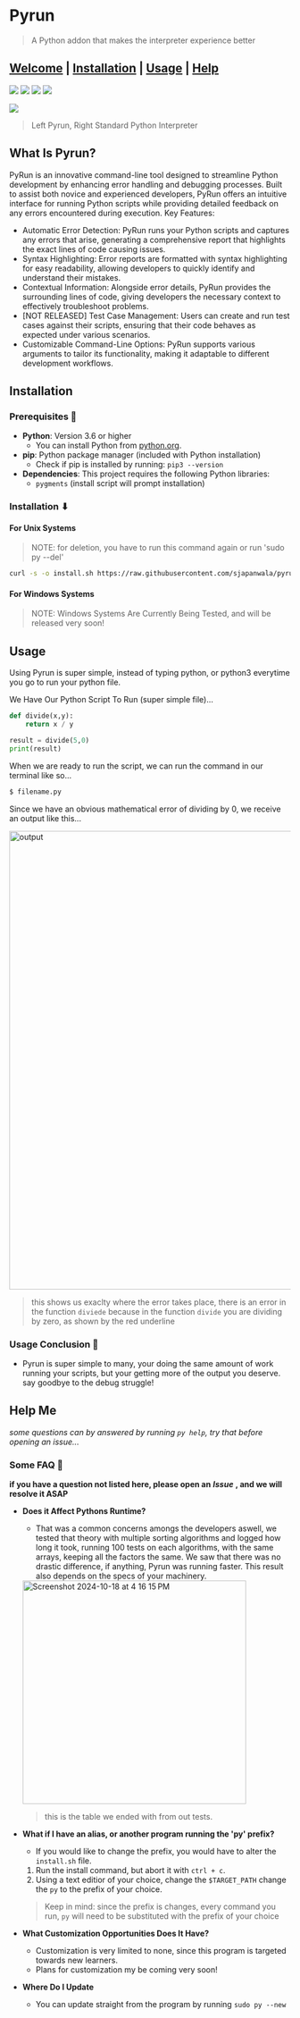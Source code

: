 # Pyrun
> A Python addon that makes the interpreter experience better

## [Welcome](#what-is-pyrun) | [Installation](#installation) | [Usage](#usage) | [Help](#help-me)
<p>
<img src="https://img.shields.io/badge/Active_Development-green">
<img src="https://img.shields.io/badge/Tested-Unix-white">
<img src="https://img.shields.io/badge/python3-yellow">
<img src="https://img.shields.io/badge/Version-0.1 BETA-red">
</p>


<img align="center" src="https://github.com/user-attachments/assets/dbcf13f1-66a8-4d3c-b55f-fe48f96181d7">

> Left Pyrun, Right Standard Python Interpreter

## What Is Pyrun?
PyRun is an innovative command-line tool designed to streamline Python development by enhancing error handling and debugging processes. Built to assist both novice and experienced developers, PyRun offers an intuitive interface for running Python scripts while providing detailed feedback on any errors encountered during execution.
Key Features:

- Automatic Error Detection: PyRun runs your Python scripts and captures any errors that arise, generating a comprehensive report that highlights the exact lines of code causing issues.
- Syntax Highlighting: Error reports are formatted with syntax highlighting for easy readability, allowing developers to quickly identify and understand their mistakes.
- Contextual Information: Alongside error details, PyRun provides the surrounding lines of code, giving developers the necessary context to effectively troubleshoot problems.
- [NOT RELEASED] Test Case Management: Users can create and run test cases against their scripts, ensuring that their code behaves as expected under various scenarios.
- Customizable Command-Line Options: PyRun supports various arguments to tailor its functionality, making it adaptable to different development workflows.

## Installation
### Prerequisites 🚀
- **Python**: Version 3.6 or higher
  - You can install Python from [python.org](https://www.python.org/downloads/).
- **pip**: Python package manager (included with Python installation)
  - Check if pip is installed by running:
  ```pip3 --version```
- **Dependencies**: This project requires the following Python libraries:
  - `pygments` (install script will prompt installation)

### Installation ⬇
#### For Unix Systems
> NOTE: for deletion, you have to run this command again or run 'sudo py --del'

```sh
curl -s -o install.sh https://raw.githubusercontent.com/sjapanwala/pyrun/refs/heads/main/install.sh && bash install.sh
```

#### For Windows Systems
> NOTE: Windows Systems Are Currently Being Tested, and will be released very soon!

## Usage
Using Pyrun is super simple, instead of typing python, or python3 everytime you go to run your python file.

We Have Our Python Script To Run (super simple file)...
```py
def divide(x,y):
    return x / y

result = divide(5,0)
print(result)
```
When we are ready to run the script, we can run the command in our terminal like so...

```sh
$ filename.py
```
Since we have an obvious mathematical error of dividing by 0, we receive an output like this...

<img align="center" width="821" alt="output" src="https://github.com/user-attachments/assets/bce5d2a8-43fe-4857-8ca6-6a79d33e12ec">

> this shows us exaclty where the error takes place, there is an error in the function `diviede` because in the function `divide` you are dividing by zero, as shown by the red underline

### Usage Conclusion 🎁
- Pyrun is super simple to many, your doing the same amount of work running your scripts, but your getting more of the output you deserve. say goodbye to the debug struggle!


## Help Me
*some questions can by answered by running `py help`, try that before opening an issue...*
### Some FAQ 🙋
**if you have a question not listed here, please open an** ***Issue*** **, and we will resolve it ASAP**

- **Does it Affect Pythons Runtime?**
  - That was a common concerns amongs the developers aswell, we tested that theory with multiple sorting algorithms and logged how long it took, running 100 tests on each algorithms, with the same arrays, keeping all the factors the same. We saw that there was no drastic difference, if anything, Pyrun was running faster. This result also depends on the specs of your machinery.
  <img width="400" alt="Screenshot 2024-10-18 at 4 16 15 PM" src="https://github.com/user-attachments/assets/17ee6d8b-3e1d-4d64-927f-7073e0793dc4">

  > this is the table we ended with from out tests.
-  **What if I have an alias, or another program running the 'py' prefix?**
    - If you would like to change the prefix, you would have to alter the `install.sh` file.
    1. Run the install command, but abort it with `ctrl + c`.
    2. Using a text editior of your choice, change the `$TARGET_PATH` change the `py` to the prefix of your choice.
    > Keep in mind: since the prefix is changes, every command you run, `py` will need to be substituted with the prefix of your choice 

- **What Customization Opportunities Does It Have?**
  - Customization is very limited to none, since this program is targeted towards new learners.
  - Plans for customization my be coming very soon!

- **Where Do I Update**
  - You can update straight from the program by running `sudo py --new`

